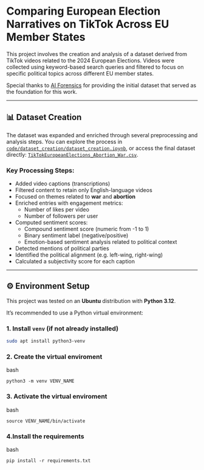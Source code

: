 # Comparing European Election Narratives on TikTok Across EU Member States

This project involves the creation and analysis of a dataset derived from TikTok videos related to the 2024 European Elections. Videos were collected using keyword-based search queries and filtered to focus on specific political topics across different EU member states.

Special thanks to [AI Forensics](https://aiforensics.org/) for providing the initial dataset that served as the foundation for this work.

---

## 📊 Dataset Creation

The dataset was expanded and enriched through several preprocessing and analysis steps. You can explore the process in [`code/dataset_creation/dataset_creation.ipynb`](code/dataset_creation/dataset_creation.ipynb), or access the final dataset directly: [`TikTokEuropeanElections_Abortion_War.csv`](code/dataset_creation/TikTokEuropeanElections_Abortion_War.csv).

### Key Processing Steps:
- Added video captions (transcriptions)
- Filtered content to retain only English-language videos
- Focused on themes related to **war** and **abortion**
- Enriched entries with engagement metrics:
  - Number of likes per video  
  - Number of followers per user
- Computed sentiment scores:
  - Compound sentiment score (numeric from -1 to 1)
  - Binary sentiment label (negative/positive)
  - Emotion-based sentiment analysis related to political context
- Detected mentions of political parties
- Identified the political alignment (e.g. left-wing, right-wing)
- Calculated a subjectivity score for each caption

---

## ⚙️ Environment Setup

This project was tested on an **Ubuntu** distribution with **Python 3.12**.

It’s recommended to use a Python virtual environment:

### 1. Install `venv` (if not already installed)
```bash
sudo apt install python3-venv
```

### 2. Create the virtual enviroment
bash
```
python3 -m venv VENV_NAME
```

### 3. Activate the virtual enviroment
bash
```
source VENV_NAME/bin/activate  
```

### 4.Install the requirements
bash
```
pip install -r requirements.txt 
```
